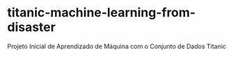 # titanic-machine-learning-from-disaster
Projeto Inicial de Aprendizado de Máquina com o Conjunto de Dados Titanic
